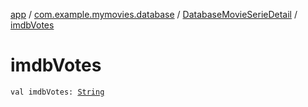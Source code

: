 [app](../../index.md) / [com.example.mymovies.database](../index.md) / [DatabaseMovieSerieDetail](index.md) / [imdbVotes](./imdb-votes.md)

# imdbVotes

`val imdbVotes: `[`String`](https://kotlinlang.org/api/latest/jvm/stdlib/kotlin/-string/index.html)